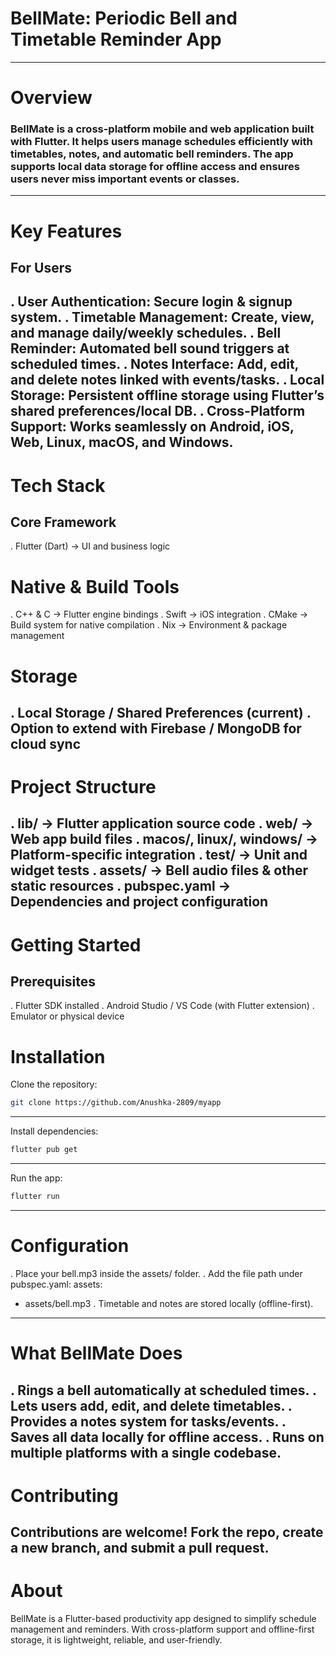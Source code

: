 # BellMate: Periodic Bell and Timetable Reminder App
---
# Overview
### BellMate is a cross-platform mobile and web application built with Flutter. It helps users manage schedules efficiently with timetables, notes, and automatic bell reminders. The app supports local data storage for offline access and ensures users never miss important events or classes.
---
# Key Features
## For Users
. User Authentication: Secure login & signup system.
. Timetable Management: Create, view, and manage daily/weekly schedules.
. Bell Reminder: Automated bell sound triggers at scheduled times.
. Notes Interface: Add, edit, and delete notes linked with events/tasks.
. Local Storage: Persistent offline storage using Flutter’s shared preferences/local DB.
. Cross-Platform Support: Works seamlessly on Android, iOS, Web, Linux, macOS, and Windows.
---
# Tech Stack
## Core Framework
. Flutter (Dart) → UI and business logic
# Native & Build Tools
. C++ & C → Flutter engine bindings
. Swift → iOS integration
. CMake → Build system for native compilation
. Nix → Environment & package management
# Storage
. Local Storage / Shared Preferences (current)
. Option to extend with Firebase / MongoDB for cloud sync
---
# Project Structure
. lib/ → Flutter application source code
. web/ → Web app build files
. macos/, linux/, windows/ → Platform-specific integration
. test/ → Unit and widget tests
. assets/ → Bell audio files & other static resources
. pubspec.yaml → Dependencies and project configuration
---
# Getting Started
## Prerequisites
. Flutter SDK installed
. Android Studio / VS Code (with Flutter extension)
. Emulator or physical device
# Installation
Clone the repository:
```bash
git clone https://github.com/Anushka-2809/myapp
```
---
Install dependencies:
```bash
flutter pub get
```
---
Run the app:
```bash
flutter run
```
---
# Configuration
. Place your bell.mp3 inside the assets/ folder.
. Add the file path under pubspec.yaml:
assets:
  - assets/bell.mp3
. Timetable and notes are stored locally (offline-first).
---
# What BellMate Does
. Rings a bell automatically at scheduled times.
. Lets users add, edit, and delete timetables.
. Provides a notes system for tasks/events.
. Saves all data locally for offline access.
. Runs on multiple platforms with a single codebase.
---
# Contributing
Contributions are welcome! Fork the repo, create a new branch, and submit a pull request.
---
# About
BellMate is a Flutter-based productivity app designed to simplify schedule management and reminders. With cross-platform support and offline-first storage, it is lightweight, reliable, and user-friendly.

